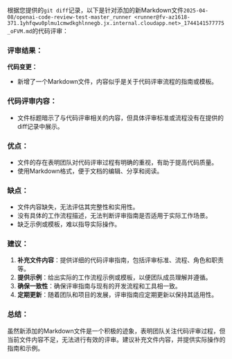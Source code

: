 根据您提供的`git diff`记录，以下是针对添加的新Markdown文件`2025-04-08/openai-code-review-test-master_runner <runner@fv-az1618-371.1yhfqwu0plmu1cmwdkghlnnegb.jx.internal.cloudapp.net>_1744141577775_oFVM.md`的代码评审：

### 评审结果：

**代码变更：**
- 新增了一个Markdown文件，内容似乎是关于代码评审流程的指南或模板。

### 代码评审内容：

- 文件标题暗示了与代码评审相关的内容，但具体评审标准或流程没有在提供的diff记录中展示。

### 优点：

- 文件的存在表明团队对代码评审过程有明确的重视，有助于提高代码质量。
- 使用Markdown格式，便于文档的编辑、分享和阅读。

### 缺点：

- 文件内容缺失，无法评估其完整性和实用性。
- 没有具体的工作流程描述，无法判断评审指南是否适用于实际工作场景。
- 缺乏示例或模板，难以指导实际操作。

### 建议：

1. **补充文件内容**：提供详细的代码评审指南，包括评审标准、流程、角色和职责等。
2. **提供示例**：给出实际的工作流程示例或模板，以便团队成员理解并遵循。
3. **确保一致性**：确保评审指南与现有的开发流程和工具相一致。
4. **定期更新**：随着团队和项目的发展，评审指南应定期更新以保持其适用性。

### 总结：

虽然新添加的Markdown文件是一个积极的迹象，表明团队关注代码评审过程，但当前文件内容不足，无法进行有效的评审。建议补充文件内容，并提供实际操作的指南和示例。